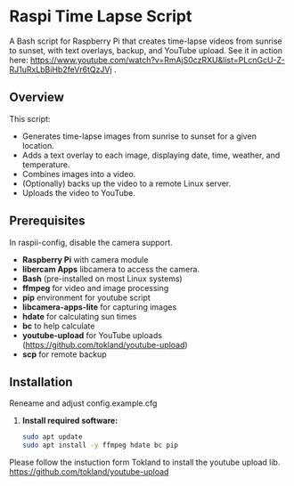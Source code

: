 # Raspi Time Lapse Script

A Bash script for Raspberry Pi that creates time-lapse videos from sunrise to sunset, with text overlays, backup, and YouTube upload.
See it in action here: https://www.youtube.com/watch?v=RmAjS0czRXU&list=PLcnGcU-Z-RJ1uRxLbBiHb2feVr6tQzJVj .

## Overview

This script:

- Generates time-lapse images from sunrise to sunset for a given location.
- Adds a text overlay to each image, displaying date, time, weather, and temperature.
- Combines images into a video.
- (Optionally) backs up the video to a remote Linux server.
- Uploads the video to YouTube.

## Prerequisites

In raspii-config, disable the camera support.

- **Raspberry Pi** with camera module
- **libercam Apps**  libcamera to access the camera.
- **Bash** (pre-installed on most Linux systems)
- **ffmpeg** for video and image processing
- **pip** environment for youtube script
- **libcamera-apps-lite** for capturing images
- **hdate** for calculating sun times
- **bc** to help calculate
- **youtube-upload** for YouTube uploads (https://github.com/tokland/youtube-upload)
- **scp** for remote backup

## Installation
Reneame and adjust config.example.cfg

1. **Install required software:**
   ```bash
   sudo apt update
   sudo apt install -y ffmpeg hdate bc pip


Please follow the instuction form Tokland to install the youtube upload lib.
https://github.com/tokland/youtube-upload